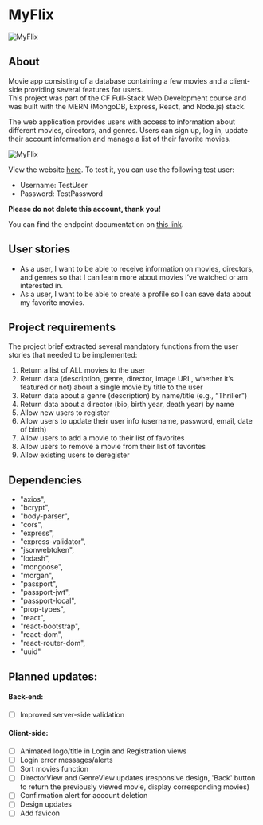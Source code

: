 # MyFlix
![MyFlix](https://i.postimg.cc/hvzZZ6MT/myflix.png)

## About
Movie app consisting of a database containing a few movies and a client-side providing several features for users.  
This project was part of the CF Full-Stack Web Development course and was built with the MERN (MongoDB, Express,
React, and Node.js) stack.

The web application provides users with access to information about different movies, directors, and genres. 
Users can sign up, log in, update their account information and manage a list of their favorite movies.

![MyFlix](https://i.postimg.cc/GmK0D0fm/overview.png)

View the website [here](https://mymovieapi2020.herokuapp.com/client/).
To test it, you can use the following test user:
- Username: TestUser
- Password: TestPassword

**Please do not delete this account, thank you!**

You can find the endpoint documentation on [this link](https://mymovieapi2020.herokuapp.com/documentation.html).

## User stories
- As a user, I want to be able to receive information on movies, directors, and genres so that I can learn more about movies I’ve watched or am interested in.
- As a user, I want to be able to create a profile so I can save data about my favorite movies.

## Project requirements
The project brief extracted several mandatory functions from the user stories that needed to be implemented:
1. Return a list of ALL movies to the user
2. Return data (description, genre, director, image URL, whether it’s featured or not) about a single movie by title to the user
3. Return data about a genre (description) by name/title (e.g., “Thriller”)
4. Return data about a director (bio, birth year, death year) by name
5. Allow new users to register
6. Allow users to update their user info (username, password, email, date of birth)
7. Allow users to add a movie to their list of favorites
8. Allow users to remove a movie from their list of favorites
9. Allow existing users to deregister


## Dependencies
- "axios",
- "bcrypt",
- "body-parser",
- "cors",
- "express",
- "express-validator",
- "jsonwebtoken",
- "lodash",
- "mongoose",
- "morgan",
- "passport",
- "passport-jwt",
- "passport-local",
- "prop-types",
- "react",
- "react-bootstrap",
- "react-dom",
- "react-router-dom",
- "uuid"

## Planned updates:
#### Back-end:
- [ ] Improved server-side validation
  
#### Client-side:
- [ ] Animated logo/title in Login and Registration views
- [ ] Login error messages/alerts
- [ ] Sort movies function
- [ ] DirectorView and GenreView updates 
  (responsive design, 'Back' button to return the previously viewed movie, display corresponding movies)
- [ ] Confirmation alert for account deletion
- [ ] Design updates
- [ ] Add favicon
